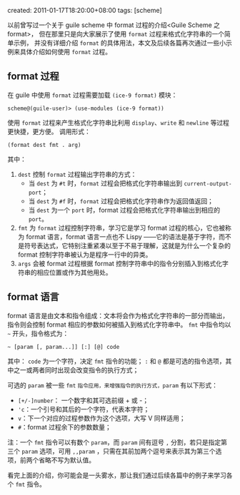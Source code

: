 created: 2011-01-17T18:20:00+08:00
tags: [scheme]

以前曾写过一个关于 guile scheme 中 format 过程的介绍<Guile Scheme 之 format>，
但在那里只是向大家展示了使用 `format` 过程来格式化字符串的一个简单示例，
并没有详细介绍 `format` 的具体用法，本文及后续各篇再次通过一些小示例来具体介绍如何使用 `format` 过程。

## format 过程

在 guile 中使用 `format` 过程需要加载 `(ice-9 format)` 模块：

```
scheme@(guile-user)> (use-modules (ice-9 format))
```

使用 `format` 过程来产生格式化字符串比利用 `display`、`write` 和 `newline` 等过程更快捷，更方便。
调用形式：

```
(format dest fmt . arg)
```

其中：
1. `dest` 控制 `format` 过程输出字符串的方式：
    * 当 `dest` 为 `#t` 时，`format` 过程会把格式化字符串输出到 `current-output-port`；
    * 当 `dest` 为 `#f` 时，`format` 过程会把格式化字符串作为返回值返回；
    * 当 `dest` 为一个 `port` 时，format 过程会把格式化字符串输出到相应的 `port`。
2. `fmt` 为 `format` 过程控制字符串，学习它是学习 format 过程的核心，它也被称为 format 语言，format 语言一点也不 Lispy ——它的语法是基于字符，而不是符号表达式，它特别注重紧凑以至于不易于理解，这就是为什么一个复杂的 format 控制字符串被认为是程序一行中的异类。
3. `args` 会被 format 过程根据 format 控制字符串中的指令分别插入到格式化字符串的相应位置或作为其他用处。

## format 语言

format 语言是由文本和指令组成：文本将会作为格式化字符串的一部分而输出，指令则会控制 format 相应的参数如何被插入到格式化字符串中。
`fmt` 中指令均以 `~` 开头，指令格式为：

```
~ [param [, param...]] [:] [@] code
```

其中：
`code` 为一个字符，决定 `fmt` 指令的功能；
`:` 和 `@` 都是可选的指令选项，其中之一或两者同时出现会改变指令的执行方式；

可选的 `param` 被一些 `fmt` `指令应用，来增强指令的执行方式，param` 有以下形式：

* `[+/-]number`： 一个数字和其可选前缀 + 或 -；
* `'c`：一个引号和其后的一个字符，代表本字符；
* `v`：下一个对应的过程参数作为这个选项，大写 V 同样适用；
* `#`：format 过程余下的参数数量；

注：一个 `fmt` 指令可以有数个 `param`，而 `param` 间有逗号 `,` 分割，若只是指定第三个 `param` 选项，可用 `,,param` ，只需在其前加两个逗号来表示其为第三个选项，前两个省略不写为默认值。
 
看完上面的介绍，你可能会是一头雾水，那让我们通过后续各篇中的例子来学习各个 `fmt` 指令。
